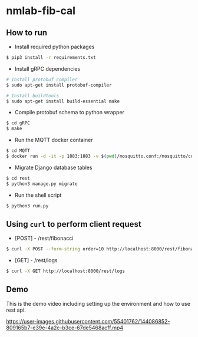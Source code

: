 # nmlab-fib-cal


## How to run

- Install required python packages
```bash
$ pip3 install -r requirements.txt
```

- Install gRPC dependencies
```bash
# Install protobuf compiler
$ sudo apt-get install protobuf-compiler

# Install buildtools
$ sudo apt-get install build-essential make
```

- Compile protobuf schema to python wrapper
```bash
$ cd gRPC
$ make
```

- Run the MQTT docker container
```bash
$ cd MQTT
$ docker run -d -it -p 1883:1883 -v $(pwd)/mosquitto.conf:/mosquitto/config/mosquitto.conf eclipse-mosquitto
```

- Migrate Django database tables
```bash
$ cd rest
$ python3 manage.py migrate
```

- Run the shell script
```bash
$ python3 run.py
```

## Using `curl` to perform client request
- [POST] - /rest/fibonacci
```bash
$ curl -X POST --form-string order=10 http://localhost:8000/rest/fibonacci
```
- [GET] - /rest/logs
```bash
$ curl -X GET http://localhost:8000/rest/logs
```

## Demo
This is the demo video including setting up the environment and how to use rest api.

https://user-images.githubusercontent.com/55401762/144086852-809165b7-e39e-4a2c-b3ce-67de5468acff.mp4

